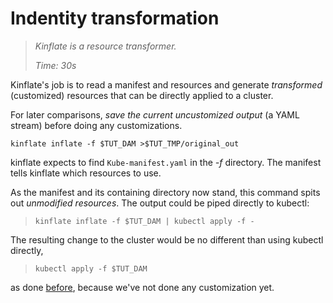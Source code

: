 # Indentity transformation

> _Kinflate is a resource transformer._
>
> _Time: 30s_

Kinflate's job is to read a manifest and resources and
generate _transformed_ (customized) resources that can
be directly applied to a cluster.

For later comparisons, _save the current
uncustomized output_ (a YAML stream)
before doing any customizations.

<!-- @noCustomization @test -->
```
kinflate inflate -f $TUT_DAM >$TUT_TMP/original_out
```

kinflate expects to find `Kube-manifest.yaml` in the
_-f_ directory.  The manifest tells kinflate which
resources to use.

As the manifest and its containing directory now stand,
this command spits out _unmodified resources_.  The
output could be piped directly to kubectl:

> ```
> kinflate inflate -f $TUT_DAM | kubectl apply -f -
> ```

The resulting change to the cluster would be no
different than using kubectl directly,

> ```
> kubectl apply -f $TUT_DAM
> ```

as done [before](apps/examples/DAM/base),
because we've not done any customization yet.
